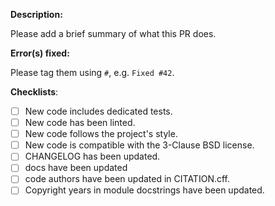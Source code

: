 
**Description:**

Please add a brief summary of what this PR does.

**Error(s) fixed:**

Please tag them using `#`, e.g. `Fixed #42`.

**Checklists**:
- [ ] New code includes dedicated tests.
- [ ] New code has been linted.
- [ ] New code follows the project's style.
- [ ] New code is compatible with the 3-Clause BSD license.
- [ ] CHANGELOG has been updated.
- [ ] docs have been updated
- [ ] code authors have been updated in CITATION.cff.
- [ ] Copyright years in module docstrings have been updated.
